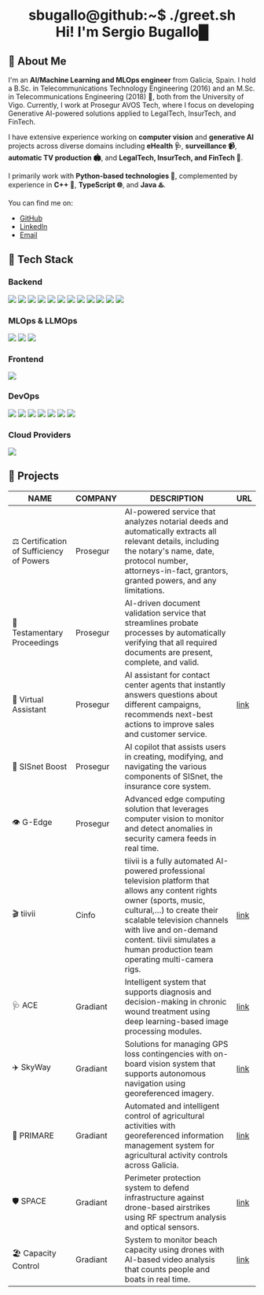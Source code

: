 
<h1 align="center">
    <div>
        <div>sbugallo@github:~$ ./greet.sh</div>
        <div>Hi! I'm <b>Sergio Bugallo</b>█</div>
    </div>
</h1>

## 👋 About Me

I'm an **AI/Machine Learning and MLOps engineer** from Galicia, Spain. I hold a B.Sc. in 
Telecommunications Technology Engineering (2016) and an M.Sc. in Telecommunications Engineering 
(2018) 📡, both from the University of Vigo. Currently, I work at Prosegur AVOS Tech, where I focus 
on developing Generative AI-powered solutions applied to LegalTech, InsurTech, and FinTech.

I have extensive experience working on **computer vision** and **generative AI** projects across 
diverse domains including **eHealth 🩺**, **surveillance 📹**, **automatic TV production 🏟️**, and 
**LegalTech, InsurTech, and FinTech 🏦**.

I primarily work with **Python-based technologies 🐍**, complemented by experience in **C++ 🚀**, 
**TypeScript 🌐**, and **Java ♨️**.

You can find me on:

* [GitHub](https://github.com/sbugallo)
* [LinkedIn](https://linkedin.com/in/sbugallo)
* [Email](mailto:sergiobugalloenjamio@gmail.com)

## 🚀 Tech Stack

### Backend

![](https://img.shields.io/badge/Python-3776AB?style=for-the-badge&logo=python&logoColor=white)
![](https://img.shields.io/badge/LangChain-1C3C3C?style=for-the-badge&logo=langchain&logoColor=white)
![](https://img.shields.io/badge/LangGraph-1C3C3C?style=for-the-badge&logo=langgraph&logoColor=white)
![](https://img.shields.io/badge/Tensorflow-FF6F00?style=for-the-badge&logo=tensorflow&logoColor=white)
![](https://img.shields.io/badge/Keras-D00000?style=for-the-badge&logo=keras&logoColor=white)
![](https://img.shields.io/badge/OpenCV-5C3EE8?style=for-the-badge&logo=opencv&logoColor=white)
![](https://img.shields.io/badge/FastAPI-009688?style=for-the-badge&logo=fastapi&logoColor=white)
![](https://img.shields.io/badge/Typer-009688?style=for-the-badge&logo=typer&logoColor=white)
![](https://img.shields.io/badge/SQLModel-009688?style=for-the-badge&logo=sqlmodel&logoColor=white)
![](https://img.shields.io/badge/Celery-37814A?style=for-the-badge&logo=celery&logoColor=white)
![](https://img.shields.io/badge/OpenAI-412991?style=for-the-badge&logo=openai&logoColor=white)
![](https://img.shields.io/badge/Pytest-0A9EDC?style=for-the-badge&logo=pytest&logoColor=white)

### MLOps & LLMOps

![](https://img.shields.io/badge/Langfuse-221A17?style=for-the-badge&logo=langfuse&logoColor=white)
![](https://img.shields.io/badge/DVC-13ADC7?style=for-the-badge&logo=dvc&logoColor=white)
![](https://img.shields.io/badge/mlflow-0194E2?style=for-the-badge&logo=mlflow&logoColor=white)

### Frontend

![](https://img.shields.io/badge/Angular-0F0F11?style=for-the-badge&logo=angular&logoColor=white)

### DevOps

![](https://img.shields.io/badge/Docker-2496ED?style=for-the-badge&logo=docker&logoColor=white)
![](https://img.shields.io/badge/Kubernetes-326CE5?style=for-the-badge&logo=kubernetes&logoColor=white)
![](https://img.shields.io/badge/GitHub%20Actions-2088FF?style=for-the-badge&logo=github&logoColor=white)
![](https://img.shields.io/badge/Gitlab%20CI-FC6D26?style=for-the-badge&logo=gitlab&logoColor=white)
![](https://img.shields.io/badge/Terraform-844FBA?style=for-the-badge&logo=terraform&logoColor=white)
![](https://img.shields.io/badge/PreCommit-FAB040?style=for-the-badge&logo=pre-commit&logoColor=white)
![](https://img.shields.io/badge/Bash-4EAA25?style=for-the-badge&logo=gnu-bash&logoColor=white)

### Cloud Providers

![](https://img.shields.io/badge/Azure-0078d4?style=for-the-badge&logo=azure&logoColor=white)

## 💼 Projects

| NAME | COMPANY | DESCRIPTION | URL | 
|------|---------|-------------|-----| 
| ⚖️ Certification of Sufficiency of Powers | Prosegur | AI-powered service that analyzes notarial deeds and automatically extracts all relevant details, including the notary's name, date, protocol number, attorneys-in-fact, grantors, granted powers, and any limitations. | | 
| 📄 Testamentary Proceedings | Prosegur | AI-driven document validation service that streamlines probate processes by automatically verifying that all required documents are present, complete, and valid. | | 
| 💬 Virtual Assistant | Prosegur | AI assistant for contact center agents that instantly answers questions about different campaigns, recommends next-best actions to improve sales and customer service. | [link](https://www.prosegur.com/media/articulo/prensa/avos-tech-atencion-cliente-coordinador-virtual) | 
| 🚀 SISnet Boost | Prosegur | AI copilot that assists users in creating, modifying, and navigating the various components of SISnet, the insurance core system. | | 
| 👁️ G-Edge | Prosegur | Advanced edge computing solution that leverages computer vision to monitor and detect anomalies in security camera feeds in real time. | | 
| 🎬 tiivii | Cinfo | tiivii is a fully automated AI-powered professional television platform that allows any content rights owner (sports, music, cultural,…) to create their scalable television channels with live and on-demand content. tiivii simulates a human production team operating multi-camera rigs. | [link](https://tiivii.com/site/en/inicio-english/) | 
| 🩺 ACE | Gradiant | Intelligent system that supports diagnosis and decision-making in chronic wound treatment using deep learning-based image processing modules. | [link](https://gradiant.org/en/projects/ace-ignicia/) | 
| ✈️ SkyWay | Gradiant | Solutions for managing GPS loss contingencies with on-board vision system that supports autonomous navigation using georeferenced imagery. | [link](https://gradiant.org/en/projects/skyway/) | 
| 🌾 PRIMARE | Gradiant | Automated and intelligent control of agricultural activities with georeferenced information management system for agricultural activity controls across Galicia. | [link](https://gradiant.org/en/projects/primare/) | 
| 🛡️ SPACE | Gradiant | Perimeter protection system to defend infrastructure against drone-based airstrikes using RF spectrum analysis and optical sensors. | [link](https://gradiant.org/en/projects/space-2/) | 
| 🏖️ Capacity Control | Gradiant | System to monitor beach capacity using drones with AI-based video analysis that counts people and boats in real time. | [link](https://www.elespanol.com/quincemil/economia/empresas/20200605/empresa-corunesa-crea-sistema-controlar-drones-aforo-playas/495452109_0.html) |
